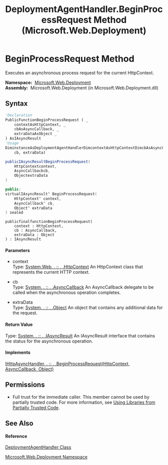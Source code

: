 ﻿---
title: DeploymentAgentHandler.BeginProcessRequest Method  (Microsoft.Web.Deployment)
TOCTitle: BeginProcessRequest Method
ms:assetid: M:Microsoft.Web.Deployment.DeploymentAgentHandler.BeginProcessRequest(System.Web.HttpContext,System.AsyncCallback,System.Object)
ms:mtpsurl: https://msdn.microsoft.com/en-us/library/microsoft.web.deployment.deploymentagenthandler.beginprocessrequest(v=VS.90)
ms:contentKeyID: 22753885
ms.date: 05/02/2012
mtps_version: v=VS.90
f1_keywords:
- Microsoft.Web.Deployment.DeploymentAgentHandler.BeginProcessRequest
dev_langs:
- CSharp
- JScript
- VB
- c++
api_location:
- Microsoft.Web.Deployment.dll
api_name:
- Microsoft.Web.Deployment.DeploymentAgentHandler.BeginProcessRequest
api_type:
- Managed
topic_type:
- apiref
- kbSyntax
product_family_name: VS
ROBOTS: INDEX,FOLLOW
---

# BeginProcessRequest Method

Executes an asynchronous process request for the current HttpContext.

**Namespace:**  [Microsoft.Web.Deployment](microsoft-web-deployment-namespace.md)  
**Assembly:**  Microsoft.Web.Deployment (in Microsoft.Web.Deployment.dll)

## Syntax

``` vb
'Declaration
PublicFunctionBeginProcessRequest ( _
    contextAsHttpContext, _
    cbAsAsyncCallback, _
    extraDataAsObject _
) AsIAsyncResult
'Usage
DiminstanceAsDeploymentAgentHandlerDimcontextAsHttpContextDimcbAsAsyncCallbackDimextraDataAsObjectDimreturnValueAsIAsyncResultreturnValue = instance.BeginProcessRequest(context, _
    cb, extraData)
```

``` csharp
publicIAsyncResultBeginProcessRequest(
    HttpContextcontext,
    AsyncCallbackcb,
    ObjectextraData
)
```

``` c++
public:
virtualIAsyncResult^ BeginProcessRequest(
    HttpContext^ context, 
    AsyncCallback^ cb, 
    Object^ extraData
) sealed
```

``` jscript
publicfinalfunctionBeginProcessRequest(
    context : HttpContext, 
    cb : AsyncCallback, 
    extraData : Object
) : IAsyncResult
```

#### Parameters

  - context  
    Type: [System.Web. . :: . .HttpContext](https://msdn.microsoft.com/en-us/library/x08ey989\(v=vs.90\))  
    An HttpContext class that represents the current HTTP context.  

<!-- end list -->

  - cb  
    Type: [System. . :: . .AsyncCallback](https://msdn.microsoft.com/en-us/library/ckbe7yh5\(v=vs.90\))  
    An AsyncCallback delegate to be called when the asynchronous operation completes.  

<!-- end list -->

  - extraData  
    Type: [System. . :: . .Object](https://msdn.microsoft.com/en-us/library/e5kfa45b\(v=vs.90\))  
    An object that contains any additional data for the request.  

#### Return Value

Type: [System. . :: . .IAsyncResult](https://msdn.microsoft.com/en-us/library/ft8a6455\(v=vs.90\))  
An IAsyncResult interface that contains the status for the asynchronous operation.  

#### Implements

[IHttpAsyncHandler. . :: . .BeginProcessRequest(HttpContext, AsyncCallback, Object)](https://msdn.microsoft.com/en-us/library/k9be58k0\(v=vs.90\))  

## Permissions

  - Full trust for the immediate caller. This member cannot be used by partially trusted code. For more information, see [Using Libraries from Partially Trusted Code](https://msdn.microsoft.com/en-us/library/8skskf63\(v=vs.90\)).

## See Also

#### Reference

[DeploymentAgentHandler Class](deploymentagenthandler-class-microsoft-web-deployment.md)

[Microsoft.Web.Deployment Namespace](microsoft-web-deployment-namespace.md)

